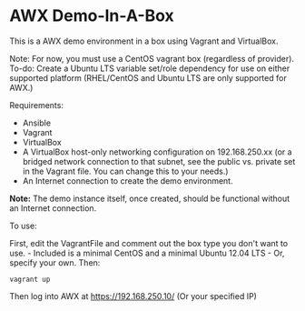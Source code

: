AWX Demo-In-A-Box
=================

This is a AWX demo environment in a box using Vagrant and VirtualBox.

Note:  For now, you must use a CentOS vagrant box (regardless of provider).  
		To-do: Create a Ubuntu LTS variable set/role dependency for use on either
				supported platform (RHEL/CentOS and Ubuntu LTS are only supported for AWX.)

Requirements:

- Ansible
- Vagrant
- VirtualBox
- A VirtualBox host-only networking configuration on 192.168.250.xx (or a bridged 
	network connection to that subnet, see the public vs. private set in the 
	Vagrant file. You can change this to your needs.)
- An Internet connection to create the demo environment.

**Note:** The demo instance itself, once created, should be functional without
an Internet connection. 

To use:

First, edit the VagrantFile and comment out the box type you don't want to use.
	- Included is a minimal CentOS and a minimal Ubuntu 12.04 LTS
	- Or, specify your own.
Then:
```
vagrant up
```

Then log into AWX at https://192.168.250.10/ (Or your specified IP)